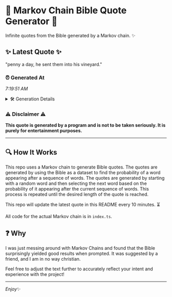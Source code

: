 # 📖 Markov Chain Bible Quote Generator 📖

Infinite quotes from the Bible generated by a Markov chain. ✨

## ✨ Latest Quote ✨
"penny a day, he sent them into his vineyard."

### ⏰ Generated At
*7:19:51 AM*

<details>
    <summary>🛠️ Generation Details</summary>
    <p>
        <strong>🌱 Seed:</strong> penny<br>
        <strong>🔄 Iterations:</strong> 8<br>
        <strong>📜 Context History:</strong><br>[ penny ]: a<br>[ penny, a ]: day,<br>[ penny, a, day, ]: he<br>[ penny, a, day,, he ]: sent<br>[ penny, a, day,, he, sent ]: them<br>[ penny, a, day,, he, sent, them ]: into<br>[ a, day,, he, sent, them, into ]: his<br>[ day,, he, sent, them, into, his ]: vineyard.<br>
    </p>
</details>

### ⚠️ Disclaimer ⚠️
**This quote is generated by a program and is not to be taken seriously. It is purely for entertainment purposes.**

---

## 🔍 How It Works

This repo uses a Markov chain to generate Bible quotes. The quotes are generated by using the Bible as a dataset to find the probability of a word appearing after a sequence of words. The quotes are generated by starting with a random word and then selecting the next word based on the probability of it appearing after the current sequence of words. This process is repeated until the desired length of the quote is reached.

This repo will update the latest quote in this README every 10 minutes. ⏳

All code for the actual Markov chain is in `index.ts`.

## ❓ Why

I was just messing around with Markov Chains and found that the Bible surprisingly yielded good results when prompted. 
It was suggested by a friend, and I am in no way christian.

Feel free to adjust the text further to accurately reflect your intent and experience with the project!

---

*Enjoy*✨
